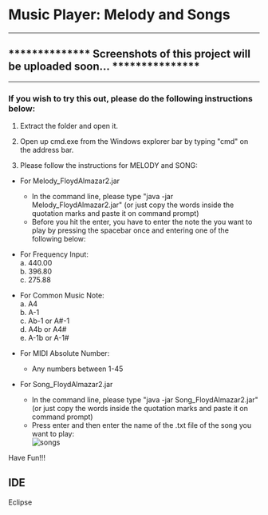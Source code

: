 # Music Player: Melody and Songs

**************************************************************************************
## **************  Screenshots of this project will be uploaded soon... ***************
**************************************************************************************
### If you wish to try this out, please do the following instructions below:

1. Extract the folder and open it.
2. Open up cmd.exe from the Windows explorer bar by typing "cmd" on the address bar. 

3. Please follow the instructions for MELODY and SONG:  

* For Melody_FloydAlmazar2.jar
  * In the command line, please type "java -jar Melody_FloydAlmazar2.jar" (or just copy the words inside the quotation marks and paste it on command prompt)
  * Before you hit the enter, you have to enter the note the you want to play by pressing the spacebar once and entering one of the following below:  

* For Frequency Input:  
  a. 440.00  
  b. 396.80  
  c. 275.88  

* For Common Music Note:  
  a. A4  
  b. A-1  
  c. Ab-1 or A#-1  
  d. A4b or A4#  
  e. A-1b or A-1#  

* For MIDI Absolute Number:  
  * Any numbers between 1-45  

* For Song_FloydAlmazar2.jar  
  * In the command line, please type "java -jar Song_FloydAlmazar2.jar" (or just copy the words inside the quotation marks and paste it on command prompt)  
  * Press enter and then enter the name of the .txt file of the song you want to play:  
  ![songs](https://user-images.githubusercontent.com/24326950/31874410-559a4706-b786-11e7-9290-0f32567d471a.JPG)  
  
  
Have Fun!!!

## IDE
Eclipse
